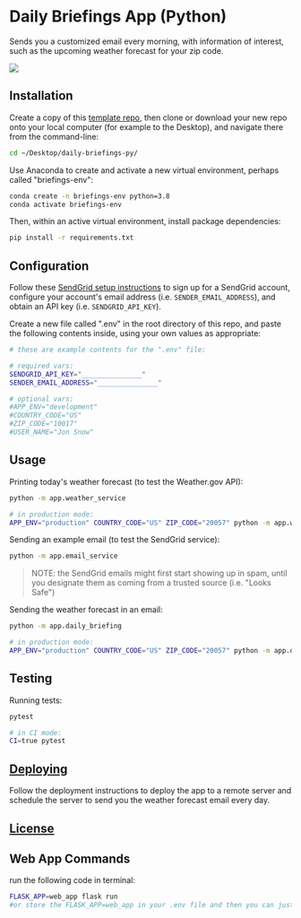 # Daily Briefings App (Python)

Sends you a customized email every morning, with information of interest, such as the upcoming weather forecast for your zip code.

![](https://user-images.githubusercontent.com/1328807/77860069-173ef580-71db-11ea-83c6-5897bb9f4f51.png)

## Installation

Create a copy of this [template repo](https://github.com/prof-rossetti/daily-briefings-py), then clone or download your new repo onto your local computer (for example to the Desktop), and navigate there from the command-line:

```sh
cd ~/Desktop/daily-briefings-py/
```

Use Anaconda to create and activate a new virtual environment, perhaps called "briefings-env":

```sh
conda create -n briefings-env python=3.8
conda activate briefings-env
```

Then, within an active virtual environment, install package dependencies:

```sh
pip install -r requirements.txt
```

## Configuration

Follow these [SendGrid setup instructions](https://github.com/prof-rossetti/intro-to-python/blob/master/notes/python/packages/sendgrid.md#setup) to sign up for a SendGrid account, configure your account's email address (i.e. `SENDER_EMAIL_ADDRESS`), and obtain an API key (i.e. `SENDGRID_API_KEY`).

Create a new file called ".env" in the root directory of this repo, and paste the following contents inside, using your own values as appropriate:

```sh
# these are example contents for the ".env" file:

# required vars:
SENDGRID_API_KEY="_______________"
SENDER_EMAIL_ADDRESS="_______________"

# optional vars:
#APP_ENV="development"
#COUNTRY_CODE="US"
#ZIP_CODE="10017"
#USER_NAME="Jon Snow"
```

## Usage

Printing today's weather forecast (to test the Weather.gov API):

```sh
python -m app.weather_service

# in production mode:
APP_ENV="production" COUNTRY_CODE="US" ZIP_CODE="20057" python -m app.weather_service
```

Sending an example email (to test the SendGrid service):

```sh
python -m app.email_service
```

> NOTE: the SendGrid emails might first start showing up in spam, until you designate them as coming from a trusted source (i.e. "Looks Safe")

Sending the weather forecast in an email:

```sh
python -m app.daily_briefing

# in production mode:
APP_ENV="production" COUNTRY_CODE="US" ZIP_CODE="20057" python -m app.daily_briefing
```


## Testing

Running tests:

```sh
pytest

# in CI mode:
CI=true pytest
```


## [Deploying](/DEPLOYING.md)

Follow the deployment instructions to deploy the app to a remote server and schedule the server to send you the weather forecast email every day.

## [License](/LICENSE.md)

## Web App Commands

run the following code in terminal:
```sh
FLASK_APP=web_app flask run
#or store the FLASK_APP=web_app in your .env file and then you can just paste 'flask run'
```
